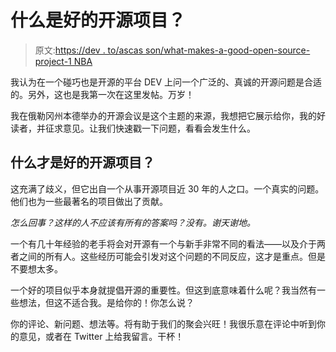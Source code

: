 # 什么是好的开源项目？

> 原文:[https://dev . to/ascas son/what-makes-a-good-open-source-project-1 NBA](https://dev.to/ascasson/what-makes-a-good-open-source-project-1nba)

我认为在一个碰巧也是开源的平台 DEV 上问一个广泛的、真诚的开源问题是合适的。另外，这也是我第一次在这里发帖。万岁！

我在俄勒冈州本德举办的开源会议是这个主题的来源，我想把它展示给你，我的好读者，并征求意见。让我们快速戳一下问题，看看会发生什么。

## [](#what-makes-a-good-open-source-project)什么才是好的开源项目？

这充满了歧义，但它出自一个从事开源项目近 30 年的人之口。一个真实的问题。他们也为一些最著名的项目做出了贡献。

*怎么回事？这样的人不应该有所有的答案吗？没有。谢天谢地。*

一个有几十年经验的老手将会对开源有一个与新手非常不同的看法——以及介于两者之间的所有人。这些经历可能会引发对这个问题的不同反应，这才是重点。但是不要想太多。

一个好的项目似乎本身就提倡开源的重要性。但这到底意味着什么呢？我当然有一些想法，但这不适合我。是给你的！你怎么说？

你的评论、新问题、想法等。将有助于我们的聚会兴旺！我很乐意在评论中听到你的意见，或者在 Twitter 上给我留言。干杯！